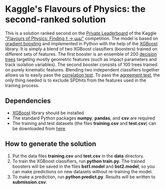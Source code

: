 # Kaggle's Flavours of Physics: the second-ranked solution

This is a solution ranked second on the [Private Leaderboard](https://www.kaggle.com/c/flavours-of-physics/leaderboard) of the Kaggle ["Flavours of Physics: Finding τ → μμμ"](https://www.kaggle.com/c/flavours-of-physics) competition. The model is based on [gradient boosting](https://en.wikipedia.org/wiki/Gradient_boosting) and implemented in Python with the help of the [XGBoost](https://github.com/dmlc/xgboost) library. It is simply a blend of two XGBoost classifiers (boosters) trained on different sets of features. The first booster is an ensemble of 200 [decision trees](https://en.wikipedia.org/wiki/Decision_tree) targeting mostly geometric features (such as impact parameters and track isolation variables). The second booster consists of 100 trees trained on purely kinematic features. Blending two independent classifiers together allows us to easily pass the [correlation test](https://www.kaggle.com/c/flavours-of-physics/details/correlation-test). To pass the [agreement test](https://www.kaggle.com/c/flavours-of-physics/details/agreement-test), the only thing needed is to exclude SPDhits from the features used in the training process.

## Dependencies
* [XGBoost](https://github.com/dmlc/xgboost) library should be installed
* The standard Python packages **numpy**, **pandas**, and **csv** are required
* The training and test datasets (the files **training.csv** and **test.csv**) can be downloaded from [here](https://www.kaggle.com/c/flavours-of-physics/data)

## How to generate the solution
 1. Put the data files **training.csv** and **test.csv** in the **data** directory.
 2. To train the XGBoost classifiers, run **python train.py**. The trained boosters will be saved in the files **bst1.model** and **bst2.model**, so you can make predictions on new datasets without re-training the model.
 3. To make a prediction, run **python predict.py**. Results will be written to **submission.csv**.


